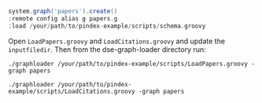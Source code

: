 ```groovy
system.graph('papers').create()
:remote config alias g papers.g
:load /your/path/to/pindex-example/scripts/schema.groovy
```

Open `LoadPapers.groovy` and `LoadCitations.groovy` and update the `inputfiledir`. Then from the dse-graph-loader directory run:

`./graphloader /your/path/to/pindex-example/scripts/LoadPapers.groovy -graph papers`

`./graphloader /your/path/to/pindex-example/scripts/LoadCitations.groovy -graph papers`
